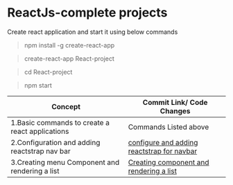 



# ReactJs-complete projects  



Create react application and start it using below commands
>npm install -g create-react-app

>create-react-app React-project

>cd React-project

>npm start



Concept  | Commit Link/ Code Changes
-------- | -----
1.Basic commands to create a react applications  | Commands Listed above
2.Configuration and adding reactstrap nav bar | [configure and adding reactstrap for navbar](https://github.com/akhileshappala/React-project/commit/e936eef745415cbc21beeaaae25f7df89e74e0d3)
3.Creating menu Component  and rendering a list |[Creating component and rendering a list](https://github.com/akhileshappala/React-project/commit/1b8a18e030397000218e2b3965a04583cf72105c)

